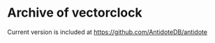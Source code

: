Archive of vectorclock
===========

Current version is included at https://github.com/AntidoteDB/antidote

